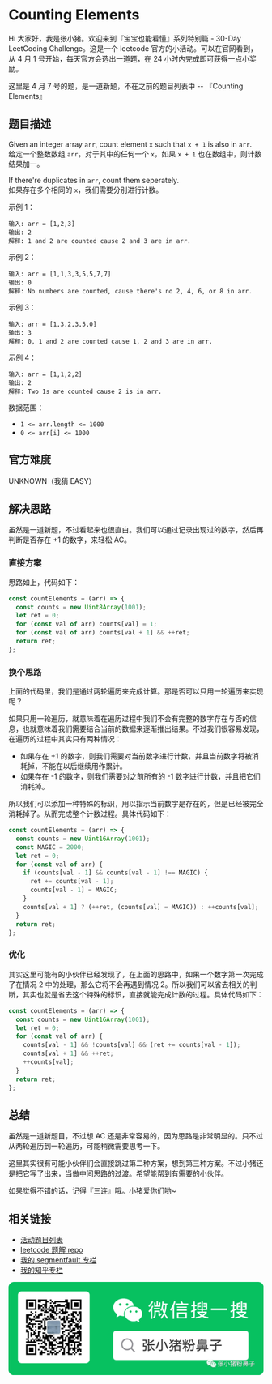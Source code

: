 # Counting Elements

Hi 大家好，我是张小猪。欢迎来到『宝宝也能看懂』系列特别篇 - 30-Day LeetCoding Challenge。这是一个 leetcode 官方的小活动。可以在官网看到，从 4 月 1 号开始，每天官方会选出一道题，在 24 小时内完成即可获得一点小奖励。

这里是 4 月 7 号的题，是一道新题，不在之前的题目列表中 -- 『Counting Elements』

## 题目描述

Given an integer array `arr`, count element `x` such that `x + 1` is also in `arr`.  
给定一个整数数组 `arr`，对于其中的任何一个 `x`，如果 `x + 1` 也在数组中，则计数结果加一。

If there're duplicates in `arr`, count them seperately.  
如果存在多个相同的 `x`，我们需要分别进行计数。

示例 1：

```shell
输入: arr = [1,2,3]
输出: 2
解释: 1 and 2 are counted cause 2 and 3 are in arr.
```

示例 2：

```shell
输入: arr = [1,1,3,3,5,5,7,7]
输出: 0
解释: No numbers are counted, cause there's no 2, 4, 6, or 8 in arr.
```

示例 3：

```shell
输入: arr = [1,3,2,3,5,0]
输出: 3
解释: 0, 1 and 2 are counted cause 1, 2 and 3 are in arr.
```

示例 4：

```shell
输入: arr = [1,1,2,2]
输出: 2
解释: Two 1s are counted cause 2 is in arr.
```

数据范围：

- `1 <= arr.length <= 1000`
- `0 <= arr[i] <= 1000`

## 官方难度

UNKNOWN（我猜 EASY）

## 解决思路

虽然是一道新题，不过看起来也很直白。我们可以通过记录出现过的数字，然后再判断是否存在 +1 的数字，来轻松 AC。

### 直接方案

思路如上，代码如下：

```js
const countElements = (arr) => {
  const counts = new Uint8Array(1001);
  let ret = 0;
  for (const val of arr) counts[val] = 1;
  for (const val of arr) counts[val + 1] && ++ret;
  return ret;
};
```

### 换个思路

上面的代码里，我们是通过两轮遍历来完成计算。那是否可以只用一轮遍历来实现呢？

如果只用一轮遍历，就意味着在遍历过程中我们不会有完整的数字存在与否的信息，也就意味着我们需要结合当前的数据来逐渐推出结果。不过我们很容易发现，在遍历的过程中其实只有两种情况：

- 如果存在 +1 的数字，则我们需要对当前数字进行计数，并且当前数字将被消耗掉，不能在以后继续用作累计。
- 如果存在 -1 的数字，则我们需要对之前所有的 -1 数字进行计数，并且把它们消耗掉。

所以我们可以添加一种特殊的标识，用以指示当前数字是存在的，但是已经被完全消耗掉了。从而完成整个计数过程。具体代码如下：

```js
const countElements = (arr) => {
  const counts = new Uint16Array(1001);
  const MAGIC = 2000;
  let ret = 0;
  for (const val of arr) {
    if (counts[val - 1] && counts[val - 1] !== MAGIC) {
      ret += counts[val - 1];
      counts[val - 1] = MAGIC;
    }
    counts[val + 1] ? (++ret, (counts[val] = MAGIC)) : ++counts[val];
  }
  return ret;
};
```

### 优化

其实这里可能有的小伙伴已经发现了，在上面的思路中，如果一个数字第一次完成了在情况 2 中的处理，那么它将不会再遇到情况 2。所以我们可以省去相关的判断，其实也就是省去这个特殊的标识，直接就能完成计数的过程。具体代码如下：

```js
const countElements = (arr) => {
  const counts = new Uint16Array(1001);
  let ret = 0;
  for (const val of arr) {
    counts[val - 1] && !counts[val] && (ret += counts[val - 1]);
    counts[val + 1] && ++ret;
    ++counts[val];
  }
  return ret;
};
```

## 总结

虽然是一道新题目，不过想 AC 还是非常容易的，因为思路是非常明显的。只不过从两轮遍历到一轮遍历，可能稍微需要思考一下。

这里其实很有可能小伙伴们会直接跳过第二种方案，想到第三种方案。不过小猪还是把它写了出来，当做中间思路的过渡。希望能帮到有需要的小伙伴。

如果觉得不错的话，记得『三连』哦。小猪爱你们哟~

## 相关链接

- [活动题目列表](https://github.com/poppinlp/leetcode#30-day-leetcoding-challenge)
- [leetcode 题解 repo](https://github.com/poppinlp/leetcode)
- [我的 segmentfault 专栏](https://segmentfault.com/blog/zxzfbz)
- [我的知乎专栏](https://zhuanlan.zhihu.com/zxzfbz)

![我的微信公众号：张小猪粉鼻子](../resources/qrcode_green.jpeg)
